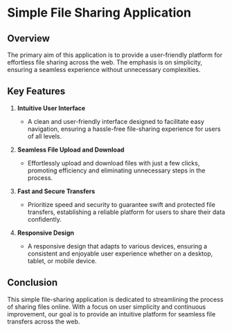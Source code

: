 # Simple File Sharing Application

## Overview

The primary aim of this application is to provide a user-friendly platform for effortless file sharing across the web. The emphasis is on simplicity, ensuring a seamless experience without unnecessary complexities.

## Key Features

1. **Intuitive User Interface**
    - A clean and user-friendly interface designed to facilitate easy navigation, ensuring a hassle-free file-sharing experience for users of all levels.

2. **Seamless File Upload and Download**
    - Effortlessly upload and download files with just a few clicks, promoting efficiency and eliminating unnecessary steps in the process.

3. **Fast and Secure Transfers**
    - Prioritize speed and security to guarantee swift and protected file transfers, establishing a reliable platform for users to share their data confidently.

4. **Responsive Design**
    - A responsive design that adapts to various devices, ensuring a consistent and enjoyable user experience whether on a desktop, tablet, or mobile device.



## Conclusion

This simple file-sharing application is dedicated to streamlining the process of sharing files online. With a focus on user simplicity and continuous improvement, our goal is to provide an intuitive platform for seamless file transfers across the web.
